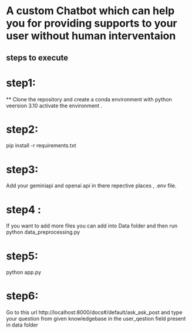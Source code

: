 # A custom Chatbot which can help you for providing supports to your user without human interventaion

## steps to execute

# step1:
** Clone the repository  and create a conda environment with python veersion 3.10
activate the environment .

# step2:
pip install -r requirements.txt

# step3:
Add your geminiapi and openai api in there repective places , .env  file.

# step4 :
If you want to add more files you can add into Data folder and then run
python data_preprocessing.py  

# step5:
python app.py 

# step6:
Go to this url http://localhost:8000/docs#/default/ask_ask_post and type your question from given knowledgebase  in the user_qestion field  present in data folder
